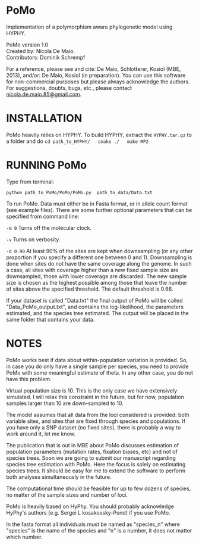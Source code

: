 PoMo
====
Implementation of a polymorphism aware phylogenetic model using HYPHY.

PoMo version 1.0  
Created by: Nicola De Maio.  
Contributors: Dominik Schrempf

For a reference, please see and cite: De Maio, Schlotterer, Kosiol
(MBE, 2013), and/or: De Maio, Kosiol (in preparation).  You can use
this software for non-commercial purposes but please always
acknowledge the authors.  For suggestions, doubts, bugs, etc., please
contact nicola.de.maio.85@gmail.com.

INSTALLATION
====
PoMo heavily relies on HYPHY. To build HYPHY, extract the
`HYPHY.tar.gz` to a folder and do
`cd path_to_HYPHY/  
cmake ./  
make MP2`

RUNNING PoMo
====
Type from terminal:

`python path_to_PoMo/PoMo/PoMo.py  path_to_data/Data.txt`

To run PoMo. Data must either be in Fasta format, or in allele count
format (see example files).  There are some further optional
parameters that can be specified from command line:

`-m 0` Turns off the molecular clock.

`-v` Turns on verbosity.

`-d 0.90` At least 90% of the sites are kept when downsampling (or any
other proportion if you specify a different one between 0 and
1). Downsampling is done when sites do not have the same coverage
along the genome. In such a case, all sites with coverage higher than
a new fixed sample size are downsampled, those with lower coverage are
discarded. The new sample size is chosen as the highest possible among
those that leave the number of sites above the specified
threshold. The default threshold is 0.66.

If your dataset is called "Data.txt" the final output of PoMo will be
called "Data_PoMo_output.txt", and contains the log-likelihood, the
parameters estimated, and the species tree estimated. The output will
be placed in the same folder that contains your data.

NOTES
====
PoMo works best if data about within-population variation is
provided. So, in case you do only have a single sample per species,
you need to provide PoMo with some meaningful estimate of theta. In
any other case, you do not have this problem.

Virtual population size is 10. This is the only case we have
extensively simulated. I will relax this constraint in the future, but
for now, population samples larger than 10 are down-sampled to 10.

The model assumes that all data from the loci considered is provided:
both variable sites, and sites that are fixed through species and
populations. If you have only a SNP dataset (no fixed sites), there is
probably a way to work around it, let me know.

The publication that is out in MBE about PoMo discusses estimation of
population parameters (mutation rates, fixation biases, etc) and not
of species trees. Soon we are going to submit our manuscript regarding
species tree estimation with PoMo. Here the focus is solely on
estimating species trees. It should be easy for me to extend the
software to perform both analyses simultaneously in the future.

The computational time should be feasible for up to few dozens of
species, no matter of the sample sizes and number of loci.

PoMo is heavily based on HyPhy. You should probably acknowledge
HyPhy's authors (e.g. Sergei L kosakovsky-Pond) if you use PoMo.

In the fasta format all individuals must be named as "species_n" where
"species" is the name of the species and "n" is a number, it does not
matter which number.
